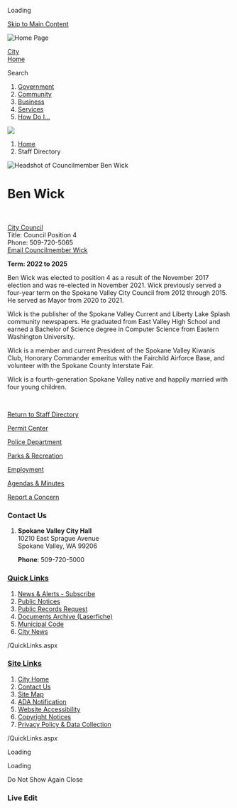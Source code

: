 Loading

[Skip to Main Content](https://spokanevalleywa.gov/directory.aspx?EID=20%2F)

![Home Page](https://spokanevalleywa.gov/ImageRepository/Document?documentID=66)

[City  
Home](https://www.spokanevalleywa.gov)

Search

1. [Government](https://spokanevalleywa.gov/27/Government)
2. [Community](https://spokanevalleywa.gov/31/Community)
3. [Business](https://spokanevalleywa.gov/101/Business)
4. [Services](https://spokanevalleywa.gov/149/Services)
5. [How Do I...](https://spokanevalleywa.gov/9/How-Do-I)

<!--THE END-->

![](https://spokanevalleywa.gov/ImageRepository/Document?documentID=64)

1. [Home](https://spokanevalleywa.gov)
2. Staff Directory

![Headshot of Councilmember Ben Wick](https://spokanevalleywa.gov/ImageRepository/Document?documentID=2808 "Headshot of Councilmember Ben Wick")

# Ben Wick

 

[City Council](https://spokanevalleywa.gov/Directory.aspx?DID=8)  
Title: Council Position 4  
Phone: 509-720-5065  
[Email Councilmember Wick](mailto:bwick@SpokaneValleyWA.gov)

**Term: 2022 to 2025**

Ben Wick was elected to position 4 as a result of the November 2017 election and was re-elected in November 2021. Wick previously served a four-year term on the Spokane Valley City Council from 2012 through 2015. He served as Mayor from 2020 to 2021.

Wick is the publisher of the Spokane Valley Current and Liberty Lake Splash community newspapers. He graduated from East Valley High School and earned a Bachelor of Science degree in Computer Science from Eastern Washington University.

Wick is a member and current President of the Spokane Valley Kiwanis Club, Honorary Commander emeritus with the Fairchild Airforce Base, and volunteer with the Spokane County Interstate Fair. 

Wick is a fourth-generation Spokane Valley native and happily married with four young children.

 

[Return to Staff Directory](https://spokanevalleywa.gov/Directory.aspx)

[Permit Center](https://spokanevalleywa.gov/180/Permit-Center)

[Police Department](https://spokanevalleywa.gov/169/Police)

[Parks &amp; Recreation](https://spokanevalleywa.gov/163/Parks-Recreation)

[Employment](https://spokanevalleywa.gov/411)

[Agendas &amp; Minutes](https://spokanevalleywa.gov/129/Agendas-Minutes)

[Report a Concern](https://spokanevalleywa.gov/443/SVexpress---Report-a-Concern)

### Contact Us

1. **Spokane Valley City Hall**  
   10210 East Sprague Avenue  
   Spokane Valley, WA 99206
   
   **Phone**: 509-720-5000

### [Quick Links](https://spokanevalleywa.gov/QuickLinks.aspx?CID=15)

1. [News &amp; Alerts - Subscribe](https://public.govdelivery.com/accounts/WASPOKANEVALLEY/subscriber/new?qsp=CODE_RED)
2. [Public Notices](https://spokanevalleywa.gov/359/2154/Public-Notices)
3. [Public Records Request](https://spokanevalleywa.gov/691/Public-Records)
4. [Documents Archive (Laserfiche)](https://laserfiche.spokanevalley.org/WebLink/Browse.aspx?dbid=0&repo=SpokaneValley)
5. [Municipal Code](https://www.codepublishing.com/WA/SpokaneValley)
6. [City News](https://spokanevalleywa.gov/CivicAlerts.aspx?CID=1)

/QuickLinks.aspx

### [Site Links](https://spokanevalleywa.gov/QuickLinks.aspx?CID=16)

1. [City Home](https://www.spokanevalleywa.gov)
2. [Contact Us](https://spokanevalleywa.gov/directory.aspx)
3. [Site Map](https://spokanevalleywa.gov/sitemap)
4. [ADA Notification](https://spokanevalleywa.gov/207/Americans-with-Disabilities-Act-Notice)
5. [Website Accessibility](https://spokanevalleywa.gov/accessibility)
6. [Copyright Notices](https://spokanevalleywa.gov/copyright)
7. [Privacy Policy &amp; Data Collection](https://spokanevalleywa.gov/privacy)

/QuickLinks.aspx

Loading

Loading

Do Not Show Again Close

### Live Edit